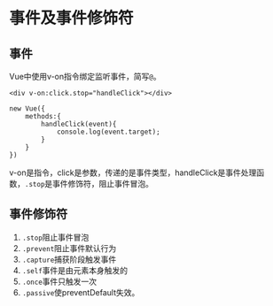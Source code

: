 # 事件及事件修饰符

## 事件

Vue中使用v-on指令绑定监听事件，简写`@`。

```vue
<div v-on:click.stop="handleClick"></div>

new Vue({
	methods:{
		handleClick(event){
			console.log(event.target);
		}
	}
})
```

v-on是指令，click是参数，传递的是事件类型，handleClick是事件处理函数，`.stop`是事件修饰符，阻止事件冒泡。

## 事件修饰符

1. `.stop`阻止事件冒泡
2. `.prevent`阻止事件默认行为
3. `.capture`捕获阶段触发事件
4. `.self`事件是由元素本身触发的
5. `.once`事件只触发一次
6. `.passive`使preventDefault失效。